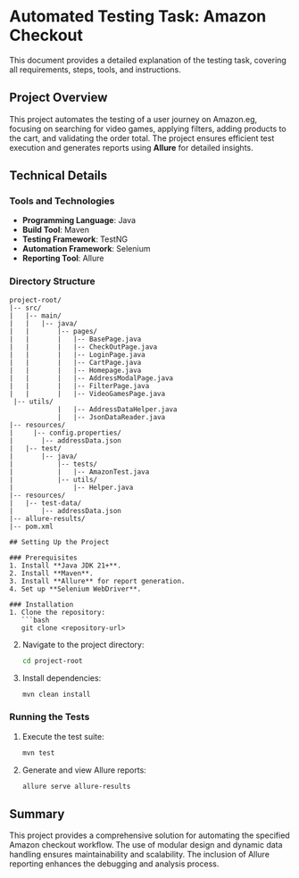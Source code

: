 # Automated Testing Task: Amazon Checkout

This document provides a detailed explanation of the testing task, covering all requirements, steps, tools, and instructions.

## Project Overview
This project automates the testing of a user journey on Amazon.eg, focusing on searching for video games, applying filters, adding products to the cart, and validating the order total. The project ensures efficient test execution and generates reports using **Allure** for detailed insights.


## Technical Details

### Tools and Technologies
- **Programming Language**: Java
- **Build Tool**: Maven
- **Testing Framework**: TestNG
- **Automation Framework**: Selenium
- **Reporting Tool**: Allure

### Directory Structure
```
project-root/
|-- src/
|   |-- main/
|   |   |-- java/
|   |       |-- pages/
|   |       |   |-- BasePage.java
|   |       |   |-- CheckOutPage.java
|   |       |   |-- LoginPage.java
|   |       |   |-- CartPage.java
|   |       |   |-- Homepage.java
|   |       |   |-- AddressModalPage.java
|   |       |   |-- FilterPage.java
|   |       |   |-- VideoGamesPage.java
 |-- utils/
            |   |-- AddressDataHelper.java
            |   |-- JsonDataReader.java
|-- resources/
|     |-- config.properties/
|       |-- addressData.json
|   |-- test/
|       |-- java/
|           |-- tests/
|           |   |-- AmazonTest.java
|           |-- utils/
|               |-- Helper.java
|-- resources/
|   |-- test-data/
|       |-- addressData.json
|-- allure-results/
|-- pom.xml

## Setting Up the Project

### Prerequisites
1. Install **Java JDK 21+**.
2. Install **Maven**.
3. Install **Allure** for report generation.
4. Set up **Selenium WebDriver**.

### Installation
1. Clone the repository:
   ```bash
   git clone <repository-url>
   ```
2. Navigate to the project directory:
   ```bash
   cd project-root
   ```
3. Install dependencies:
   ```bash
   mvn clean install
   ```

### Running the Tests
1. Execute the test suite:
   ```bash
   mvn test
   ```

2. Generate and view Allure reports:
   ```bash
   allure serve allure-results
   ```

## Summary
This project provides a comprehensive solution for automating the specified Amazon checkout workflow. The use of modular design and dynamic data handling ensures maintainability and scalability. The inclusion of Allure reporting enhances the debugging and analysis process.

